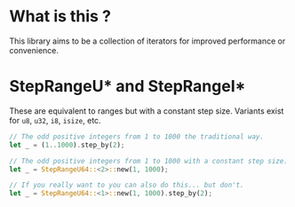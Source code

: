 # What is this ?
This library aims to be a collection of iterators for improved performance or convenience.

# StepRangeU* and StepRangeI*
These are equivalent to ranges but with a constant step size.
Variants exist for `u8`, `u32`, `i8`, `isize`, etc.
```rust
// The odd positive integers from 1 to 1000 the traditional way.
let _ = (1..1000).step_by(2);

// The odd positive integers from 1 to 1000 with a constant step size.
let _ = StepRangeU64::<2>::new(1, 1000);

// If you really want to you can also do this... but don't.
let _ = StepRangeU64::<1>::new(1, 1000).step_by(2);
```